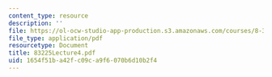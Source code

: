 ```yaml
---
content_type: resource
description: ''
file: https://ol-ocw-studio-app-production.s3.amazonaws.com/courses/8-322-quantum-theory-ii-spring-2003/1654f51ba42fc09ca9f6070b6d10b2f4_83225Lecture4.pdf
file_type: application/pdf
resourcetype: Document
title: 83225Lecture4.pdf
uid: 1654f51b-a42f-c09c-a9f6-070b6d10b2f4
---
```

